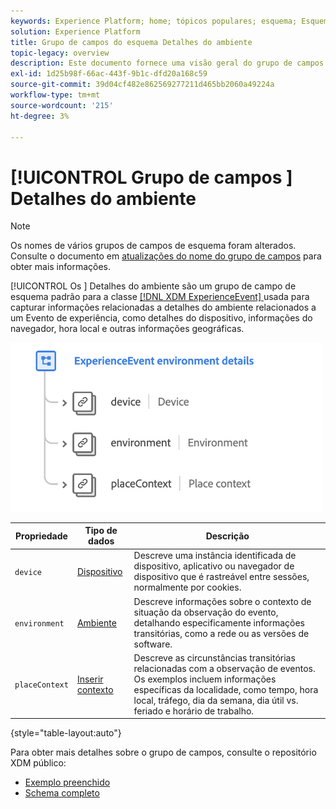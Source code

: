 ```yaml
---
keywords: Experience Platform; home; tópicos populares; esquema; Esquema; XDM; ExperienceEvent; campos; esquemas; Esquemas; Design de esquema; grupo de campos; grupo de campos; ambiente; detalhes de ambiente;
solution: Experience Platform
title: Grupo de campos do esquema Detalhes do ambiente
topic-legacy: overview
description: Este documento fornece uma visão geral do grupo de campos Detalhes do ambiente ExperienceEvent .
exl-id: 1d25b98f-66ac-443f-9b1c-dfd20a168c59
source-git-commit: 39d04cf482e862569277211d465bb2060a49224a
workflow-type: tm+mt
source-wordcount: '215'
ht-degree: 3%

---
```



# [!UICONTROL Grupo de campos ] Detalhes do ambiente

>[!NOTE]
>
>Os nomes de vários grupos de campos de esquema foram alterados. Consulte o documento em [atualizações do nome do grupo de campos](../name-updates.md) para obter mais informações.

[!UICONTROL Os ] Detalhes do ambiente são um grupo de campo de esquema padrão para a classe  [[!DNL XDM ExperienceEvent] ](../../classes/individual-profile.md) usada para capturar informações relacionadas a detalhes do ambiente relacionados a um Evento de experiência, como detalhes do dispositivo, informações do navegador, hora local e outras informações geográficas.

<img src="../../images/field-groups/environment-details.png" width="500" /><br />

| Propriedade | Tipo de dados | Descrição |
| --- | --- | --- |
| `device` | [Dispositivo](../../data-types/device.md) | Descreve uma instância identificada de dispositivo, aplicativo ou navegador de dispositivo que é rastreável entre sessões, normalmente por cookies. |
| `environment` | [Ambiente](../../data-types/environment.md) | Descreve informações sobre o contexto de situação da observação do evento, detalhando especificamente informações transitórias, como a rede ou as versões de software. |
| `placeContext` | [Inserir contexto](../../data-types/place-context.md) | Descreve as circunstâncias transitórias relacionadas com a observação de eventos. Os exemplos incluem informações específicas da localidade, como tempo, hora local, tráfego, dia da semana, dia útil vs. feriado e horário de trabalho. |

{style=&quot;table-layout:auto&quot;}

Para obter mais detalhes sobre o grupo de campos, consulte o repositório XDM público:

* [Exemplo preenchido](https://github.com/adobe/xdm/blob/master/components/mixins/experience-event/experienceevent-environment-details.example.1.json)
* [Schema completo](https://github.com/adobe/xdm/blob/master/components/mixins/experience-event/experienceevent-environment-details.schema.json)
